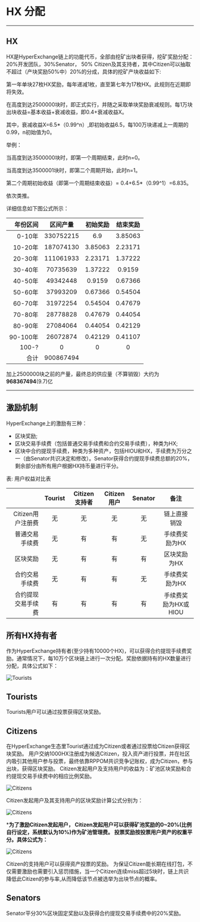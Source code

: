 # HX 分配

---

## HX

HX是HyperExchange链上的功能代币，全部由挖矿出块者获得，挖矿奖励分配：20%开发团队，30%Senator， 50% Citizen及其支持者，其中Citizen可以抽取不超过（产块奖励50%中）20%的分成，具体的挖矿产块收益如下:

第一年单块27枚HX奖励，每年递减1枚，直至第七年为17枚HX。此规则在近期即将失效。

在高度到达2500000块时，即正式实行，并随之采取单块奖励衰减规则。每1万块出块收益=基本收益+衰减收益，即0.4+衰减收益X。

其中，衰减收益X=6.5*（0.99^n）,即初始收益6.5，每100万块递减上一周期的0.99，n初始值为0。

举例：

当高度到达3500000块时，即第一个周期结束，此时n=0。

当高度到达3500001块时，即第二个周期开始，此时n=1。

第二个周期初始收益（即第一个周期结束收益）= 0.4+6.5*（0.99^1）=6.835。

依次类推。



详细信息如下图公式所示：

|年份区间| 区间产量 | 初始奖励|结束奖励|
| ---------:|:----:|:---------:|:---------:|
| 0-10年|330752215|6.9|3.85063|
| 10-20年|187074130|3.85063|2.23171|
| 20-30年|111061933|2.23171|1.37222|
| 30-40年|70735639|1.37222|0.9159|
| 40-50年|49342448|0.9159|0.67366|
| 50-60年|37993209|0.67366|0.54504|
| 60-70年|31972254|0.54504|0.47679|
| 70-80年|28778828|0.47679|0.44054|
| 80-90年|27084064|0.44054|0.42129|
| 90-100年|26072874|0.42129|0.41107|
| 100-?|0|0|0|
| 合计|900867494|||
加上2500000块之前的产量，最终总的供应量（不算销毁）大约为**968367494**(9.7)亿


---

## 激励机制

HyperExchange上的激励有三种：

*	区块奖励;
*	区块交易手续费（包括普通交易手续费和合约交易手续费），种类为HX;
*	区块中合约提现手续费，种类为多种资产，包括HIOU和HX，手续费为万分之一（由Senator共识决定和修改）。Senator获得合约提现手续费总额的20%，剩余部分由所有用户根据HX持币量进行平分。

表: 用户权益对比表

|                          | Tourist | Citizen支持者 | Citizen用户 | Senator | 备注 |
| ---------:|:----:|:---------:|:------:|:---------:|:------:|
| Citizen用户注册费| 无    | 无          | 无       | 无 | 链上直接销毁|
| 普通交易手续费   | 无    | 有         | 有      | 无 | 手续费奖励为HX|
| 区块奖励        | 无    | 有         | 有      | 有| 区块奖励为HX|
| 合约交易手续费| 无| 有     | 有      | 无 |手续费奖励为HX|
| 合约提现交易手续费| 有     | 有| 有      | 有         |手续费奖励为HX或HIOU|


## 所有HX持有者

作为HyperExchange持有者(至少持有10000个HX)，可以获得合约提现手续费奖励。通常情况下，每10万个区块链上进行一次分配。奖励依据持有的HX数量进行分配，具体公式如下：

![Tourists](/img/getting-started/calc1.png)

## Tourists

Tourists用户可以通过投票获得区块奖励。

## Citizens

在HyperExchange生态里Tourist通过成为Citizen或者通过投票给Citizen获得区块奖励。
用户交纳1000HX注册成为候选Citizen，投入资产进行投票，并在社区内吸引其他用户参与投票，最终依靠RPPOM共识竞争记账权，成为Citizen，参与出块，获得区块奖励。
Citizen发起用户及支持用户的收益为：矿池区块奖励和合约提现交易手续费中的相应比例奖励。

![Citizens](/img/getting-started/calc2.png)

Citizen发起用户及其支持用户的区块奖励计算公式分别为：

![Citizens](/img/getting-started/calc3.png)

***为了激励Citizen发起用户， Citizen发起用户可以获得矿池奖励的0~20%(比例自行设定，系统默认为10%)作为矿池管理费。
投票奖励按投票用户资产的权重平分。具体公式为：**

![Citizens](/img/getting-started/calc4.png)

Citizen的支持用户可以获得资产投票的奖励。
为保证Citizen能长期在线打包，不仅需要激励也需要引入惩罚措施，当一个Citizen连续miss超过5块时，链上共识降低此Citizen的参与率,从而降低该节点被选举为出块节点的概率。

## Senators

Senator平分30%区块固定奖励以及获得合约提现交易手续费中的20%奖励。
